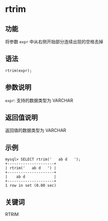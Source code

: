 # rtrim

## 功能

将参数 `expr` 中从右侧开始部分连续出现的空格去掉

## 语法

```Haskell
rtrim(expr);
```

## 参数说明

`expr`: 支持的数据类型为 VARCHAR

## 返回值说明

返回值的数据类型为 VARCHAR

## 示例

```Plain Text
mysql> SELECT rtrim('   ab d   ');
+---------------------+
| rtrim('   ab d   ') |
+---------------------+
|    ab d             |
+---------------------+
1 row in set (0.00 sec)
```

## 关键词

RTRIM
